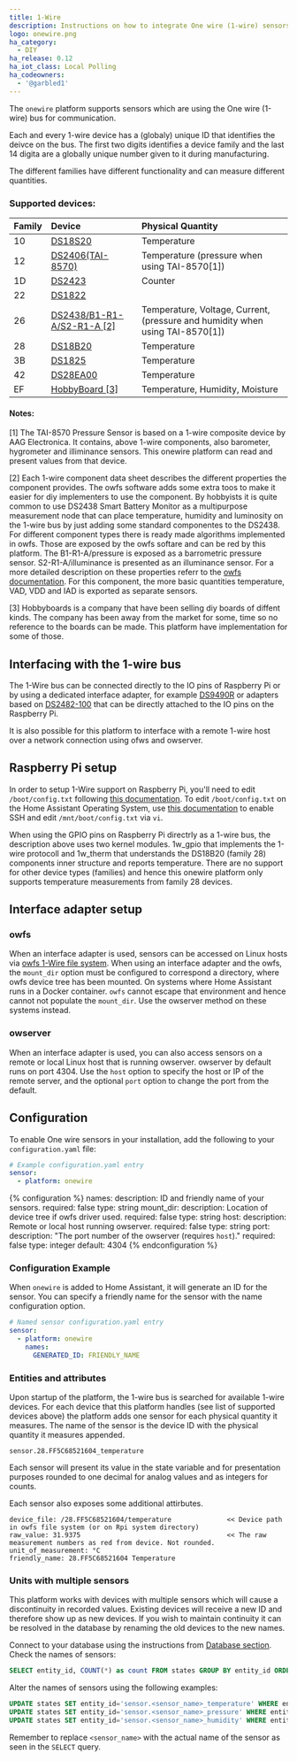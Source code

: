 ```yaml
---
title: 1-Wire
description: Instructions on how to integrate One wire (1-wire) sensors into Home Assistant.
logo: onewire.png
ha_category:
  - DIY
ha_release: 0.12
ha_iot_class: Local Polling
ha_codeowners:
  - '@garbled1'
---
```


The `onewire` platform supports sensors which are using the One wire (1-wire) bus for communication.

Each and every 1-wire device has a (globaly) unique ID that identifies the deivce on the bus. The first two digits identifies a device family and the last 14 digita are a globally unique number given to it during manufacturing. 

The different families have different functionality and can measure different quantities.

### Supported devices:

| Family | Device           | Physical Quantity  |
| -------|:-----|:-----|
| 10     | [DS18S20](https://www.maximintegrated.com/en/products/sensors/DS18S20.html)  | Temperature                     |
| 12     | [DS2406(TAI-8570)](https://datasheets.maximintegrated.com/en/ds/DS2406.pdf)  | Temperature (pressure when using TAI-8570[1]) |
| 1D     | [DS2423](https://datasheets.maximintegrated.com/en/ds/DS2423.pdf)            | Counter                         |
| 22     | [DS1822](https://datasheets.maximintegrated.com/en/ds/DS1822.pdf)            |                                 |
| 26     | [DS2438/B1-R1-A/S2-R1-A [2]](https://datasheets.maximintegrated.com/en/ds/DS2438.pdf)| Temperature, Voltage, Current, (pressure and humidity when using TAI-8570[1]) | 
| 28     | [DS18B20](https://datasheets.maximintegrated.com/en/ds/DS18B20.pdf)          | Temperature                     |
| 3B     | [DS1825](https://datasheets.maximintegrated.com/en/ds/DS1825.pdf)            | Temperature                     |
| 42     | [DS28EA00](https://datasheets.maximintegrated.com/en/ds/DS28EA00.pdf)        | Temperature                     |
| EF     | [HobbyBoard [3]](https://hobbyboards.com/)                                   | Temperature, Humidity, Moisture |  

#### Notes:
[1] The TAI-8570 Pressure Sensor is based on a 1-wire composite device by AAG Electronica. It contains, above 1-wire components, also barometer, hygrometer and illiminance sensors. This onewire platform can read and present values from that device.

[2] Each 1-wire component data sheet describes the different properties the component provides. The owfs software adds some extra toos to make it easier for diy implementers to use the component. By hobbyists it is quite common to use DS2438 Smart Battery Monitor as a multipurpose measurement node that can place temperature, humidity and luminosity on the 1-wire bus by just adding some standard componentes to the DS2438. For different component types there is ready made algorithms implemented in owfs. Those are exposed by the owfs softare and can be red by this platform. The B1-R1-A/pressure is exposed as a barrometric pressure sensor. S2-R1-A/illuminance is presented as an illuminance sensor. For a more detailed description on these properties referr to the [owfs documentation](https://owfs.org/index_php_page_ds2438.html).
  For this component, the more basic quantities temperature, VAD, VDD and IAD is exported as separate sensors.

[3] Hobbyboards is a company that have been selling diy boards of diffent kinds. The company has been away from the market for some, time so no reference to the boards can be made. This platform have implementation for some of those.

## Interfacing with the 1-wire bus

The 1-Wire bus can be connected directly to the IO pins of Raspberry Pi or by using a dedicated interface adapter, for example 
[DS9490R](https://datasheets.maximintegrated.com/en/ds/DS9490-DS9490R.pdf) or adapters based on [DS2482-100](https://datasheets.maximintegrated.com/en/ds/DS2482-100.pdf) that can be directly attached to the IO pins on the Raspberry Pi.

It is also possible for this platform to interface with a remote 1-wire host over a network connection using ofws and owserver.

## Raspberry Pi setup

In order to setup 1-Wire support on Raspberry Pi, you'll need to edit `/boot/config.txt` following [this documentation](https://www.waveshare.com/wiki/Raspberry_Pi_Tutorial_Series:_1-Wire_DS18B20_Sensor#Enable_1-Wire).
To edit `/boot/config.txt` on the Home Assistant Operating System, use [this documentation](https://developers.home-assistant.io/docs/en/hassio_debugging.html) to enable SSH and edit `/mnt/boot/config.txt` via `vi`.

When using the GPIO pins on Raspberry Pi directrly as a 1-wire bus, the description above uses two kernel modules. 1w_gpio that implements the 1-wire protocoll and 1w_therm that understands the DS18B20 (family 28) components inner structure and reports temperature. 
There are no support for other device types (families) and hence this onewire platform only supports temperature measurements from family 28 devices.

## Interface adapter setup

### owfs

When an interface adapter is used, sensors can be accessed on Linux hosts via [owfs 1-Wire file system](https://owfs.org/). When using an interface adapter and the owfs, the `mount_dir` option must be configured to correspond a directory, where owfs device tree has been mounted. On systems where Home Assistant runs in a Docker container. `owfs` cannot escape that environment and hence cannot not populate the `mount_dir`. Use the owserver method on these systems instead.

### owserver

When an interface adapter is used, you can also access sensors on a remote or local Linux host that is running owserver.  owserver by default runs on port 4304. Use the `host` option to specify the host or IP of the remote server, and the optional `port` option to change the port from the default.

## Configuration

To enable One wire sensors in your installation, add the following to your `configuration.yaml` file:

```yaml
# Example configuration.yaml entry
sensor:
  - platform: onewire
```

{% configuration %}
names:
  description: ID and friendly name of your sensors.
  required: false
  type: string
mount_dir:
  description: Location of device tree if owfs driver used.
  required: false
  type: string
host:
  description: Remote or local host running owserver.
  required: false
  type: string
port:
  description: "The port number of the owserver (requires `host`)."
  required: false
  type: integer
  default: 4304
{% endconfiguration %}

### Configuration Example

When `onewire` is added to Home Assistant, it will generate an ID for the sensor. You can specify a friendly name for the sensor with the name configuration option.

```yaml
# Named sensor configuration.yaml entry
sensor:
  - platform: onewire
    names:
      GENERATED_ID: FRIENDLY_NAME
```

### Entities and attributes

Upon startup of the platform, the 1-wire bus is searched for available 1-wire devices. For each device that this platform handles (see list of supported devices above) the platform adds one sensor for each physical quantity it measures. The name of the sensor is the device ID with the physical quantity it measures appended. 

`sensor.28.FF5C68521604_temperature`

Each sensor will present its value in the state variable and for presentation purposes rounded to one decimal for analog values and as integers for counts.

Each sensor also exposes some additional attirbutes.

```alpha
device_file: /28.FF5C68521604/temperature              << Device path in owfs file system (or on Rpi system directory)
raw_value: 31.9375                                     << The raw measurement numbers as red from device. Not rounded.
unit_of_measurement: °C                              
friendly_name: 28.FF5C68521604 Temperature
```

### Units with multiple sensors

This platform works with devices with multiple sensors which will cause a discontinuity in recorded values. Existing devices will receive a new ID and therefore show up as new devices.
If you wish to maintain continuity it can be resolved in the database by renaming the old devices to the new names.

Connect to your database using the instructions from [Database section](/docs/backend/database/). Check the names of sensors:

```sql
SELECT entity_id, COUNT(*) as count FROM states GROUP BY entity_id ORDER BY count DESC LIMIT 10;
```
Alter the names of sensors using the following examples:

```sql
UPDATE states SET entity_id='sensor.<sensor_name>_temperature' WHERE entity_id LIKE 'sensor.<sensor_name>%' AND attributes LIKE '%\u00b0C%';
UPDATE states SET entity_id='sensor.<sensor_name>_pressure' WHERE entity_id LIKE 'sensor.<sensor_name>%' AND attributes LIKE '%mb%';
UPDATE states SET entity_id='sensor.<sensor_name>_humidity' WHERE entity_id LIKE 'sensor.<sensor_name>%' AND attributes LIKE '%%%' ESCAPE '';
```

Remember to replace `<sensor_name>` with the actual name of the sensor as seen in the `SELECT` query.


